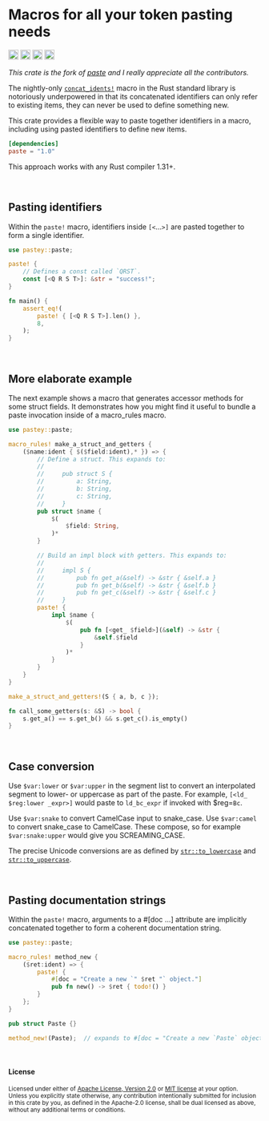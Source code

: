 Macros for all your token pasting needs
=======================================

[<img alt="github" src="https://img.shields.io/badge/github-dtolnay/paste-8da0cb?style=for-the-badge&labelColor=555555&logo=github" height="20">](https://github.com/dtolnay/paste)
[<img alt="crates.io" src="https://img.shields.io/crates/v/paste.svg?style=for-the-badge&color=fc8d62&logo=rust" height="20">](https://crates.io/crates/paste)
[<img alt="docs.rs" src="https://img.shields.io/badge/docs.rs-paste-66c2a5?style=for-the-badge&labelColor=555555&logo=docs.rs" height="20">](https://docs.rs/paste)
[<img alt="build status" src="https://img.shields.io/github/actions/workflow/status/dtolnay/paste/ci.yml?branch=master&style=for-the-badge" height="20">](https://github.com/dtolnay/paste/actions?query=branch%3Amaster)

_This crate is the fork of [paste](https://crates.io/crates/paste) and I really appreciate all the contributors._

The nightly-only [`concat_idents!`] macro in the Rust standard library is
notoriously underpowered in that its concatenated identifiers can only refer to
existing items, they can never be used to define something new.

[`concat_idents!`]: https://doc.rust-lang.org/std/macro.concat_idents.html

This crate provides a flexible way to paste together identifiers in a macro,
including using pasted identifiers to define new items.

```toml
[dependencies]
paste = "1.0"
```

This approach works with any Rust compiler 1.31+.

<br>

## Pasting identifiers

Within the `paste!` macro, identifiers inside `[<`...`>]` are pasted together to
form a single identifier.

```rust
use pastey::paste;

paste! {
    // Defines a const called `QRST`.
    const [<Q R S T>]: &str = "success!";
}

fn main() {
    assert_eq!(
        paste! { [<Q R S T>].len() },
        8,
    );
}
```

<br>

## More elaborate example

The next example shows a macro that generates accessor methods for some struct
fields. It demonstrates how you might find it useful to bundle a paste
invocation inside of a macro\_rules macro.

```rust
use pastey::paste;

macro_rules! make_a_struct_and_getters {
    ($name:ident { $($field:ident),* }) => {
        // Define a struct. This expands to:
        //
        //     pub struct S {
        //         a: String,
        //         b: String,
        //         c: String,
        //     }
        pub struct $name {
            $(
                $field: String,
            )*
        }

        // Build an impl block with getters. This expands to:
        //
        //     impl S {
        //         pub fn get_a(&self) -> &str { &self.a }
        //         pub fn get_b(&self) -> &str { &self.b }
        //         pub fn get_c(&self) -> &str { &self.c }
        //     }
        paste! {
            impl $name {
                $(
                    pub fn [<get_ $field>](&self) -> &str {
                        &self.$field
                    }
                )*
            }
        }
    }
}

make_a_struct_and_getters!(S { a, b, c });

fn call_some_getters(s: &S) -> bool {
    s.get_a() == s.get_b() && s.get_c().is_empty()
}
```

<br>

## Case conversion

Use `$var:lower` or `$var:upper` in the segment list to convert an interpolated
segment to lower- or uppercase as part of the paste. For example, `[<ld_
$reg:lower _expr>]` would paste to `ld_bc_expr` if invoked with $reg=`Bc`.

Use `$var:snake` to convert CamelCase input to snake\_case.
Use `$var:camel` to convert snake\_case to CamelCase.
These compose, so for example `$var:snake:upper` would give you SCREAMING\_CASE.

The precise Unicode conversions are as defined by [`str::to_lowercase`] and
[`str::to_uppercase`].

[`str::to_lowercase`]: https://doc.rust-lang.org/std/primitive.str.html#method.to_lowercase
[`str::to_uppercase`]: https://doc.rust-lang.org/std/primitive.str.html#method.to_uppercase

<br>

## Pasting documentation strings

Within the `paste!` macro, arguments to a #\[doc ...\] attribute are implicitly
concatenated together to form a coherent documentation string.

```rust
use pastey::paste;

macro_rules! method_new {
    ($ret:ident) => {
        paste! {
            #[doc = "Create a new `" $ret "` object."]
            pub fn new() -> $ret { todo!() }
        }
    };
}

pub struct Paste {}

method_new!(Paste);  // expands to #[doc = "Create a new `Paste` object"]
```

<br>

#### License

<sup>
Licensed under either of <a href="LICENSE-APACHE">Apache License, Version
2.0</a> or <a href="LICENSE-MIT">MIT license</a> at your option.
</sup>

<br>

<sub>
Unless you explicitly state otherwise, any contribution intentionally submitted
for inclusion in this crate by you, as defined in the Apache-2.0 license, shall
be dual licensed as above, without any additional terms or conditions.
</sub>

